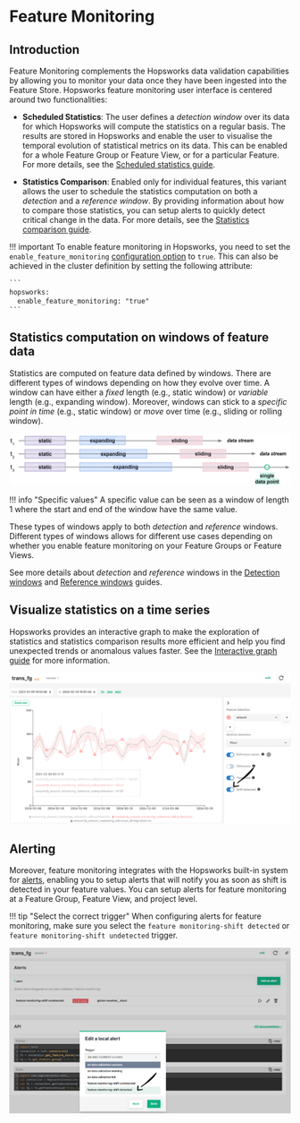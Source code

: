 # Feature Monitoring

## Introduction

Feature Monitoring complements the Hopsworks data validation capabilities by allowing
you to monitor your data once they have been ingested into the Feature Store. Hopsworks
feature monitoring user interface is centered around two functionalities:

- **Scheduled Statistics**: The user defines a _detection window_ over its data for which Hopsworks will compute the statistics on a regular basis. The results are stored
in Hopsworks and enable the user to visualise the temporal evolution of statistical metrics on its data. This can be enabled for a whole Feature Group or Feature View, or for a particular Feature. For more details, see the [Scheduled statistics guide](scheduled_statistics.md).

- **Statistics Comparison**: Enabled only for individual features, this variant allows the user to schedule the statistics computation on both a _detection_ and a _reference window_. By providing information about how to compare those statistics, you can setup alerts to quickly detect critical change in the data. For more details, see the [Statistics comparison guide](statistics_comparison.md).

!!! important
    To enable feature monitoring in Hopsworks, you need to set the `enable_feature_monitoring` [configuration option](../../../admin/variables.md) to `true`.
    This can also be achieved in the cluster definition by setting the following attribute:

    ```
    hopsworks:
      enable_feature_monitoring: "true"
    ```

## Statistics computation on windows of feature data

Statistics are computed on feature data defined by windows. There are different types of windows depending on how they evolve over time. A window can have either a *fixed* length (e.g., static window) or *variable* length (e.g., expanding window). Moreover, windows can stick to a *specific point in time* (e.g., static window) or *move* over time (e.g., sliding or rolling window).

![Types of windows](../../../assets/images/guides/fs/feature_monitoring/fm-types-of-windows.png)

!!! info "Specific values" 
    A specific value can be seen as a window of length 1 where the start and end of the window have the same value.

These types of windows apply to both *detection* and *reference* windows. Different types of windows allows for different use cases depending on whether you enable feature monitoring on your Feature Groups or Feature Views. 

See more details about *detection* and *reference* windows in the [Detection windows](scheduled_statistics.md#detection-windows) and [Reference windows](statistics_comparison#reference-windows) guides.

## Visualize statistics on a time series

Hopsworks provides an interactive graph to make the exploration of statistics and statistics comparison results more efficient and help you find unexpected trends or anomalous values faster. See the [Interactive graph guide](interactive_graph.md) for more information.

![Feature monitoring graph](../../../assets/images/guides/fs/feature_monitoring/fm-show-shifted-points-arrow.png)


## Alerting

Moreover, feature monitoring integrates with the Hopsworks built-in system for [alerts](../../../admin/alert.md), enabling you to setup alerts that will notify you as soon as shift is detected in your feature values. You can setup alerts for feature monitoring at a Feature Group, Feature View, and project level.

!!! tip "Select the correct trigger" 
    When configuring alerts for feature monitoring, make sure you select the `feature monitoring-shift detected` or `feature monitoring-shift undetected` trigger.

![Feature monitoring alerts](../../../assets/images/guides/fs/feature_monitoring/fm-alerts.png)